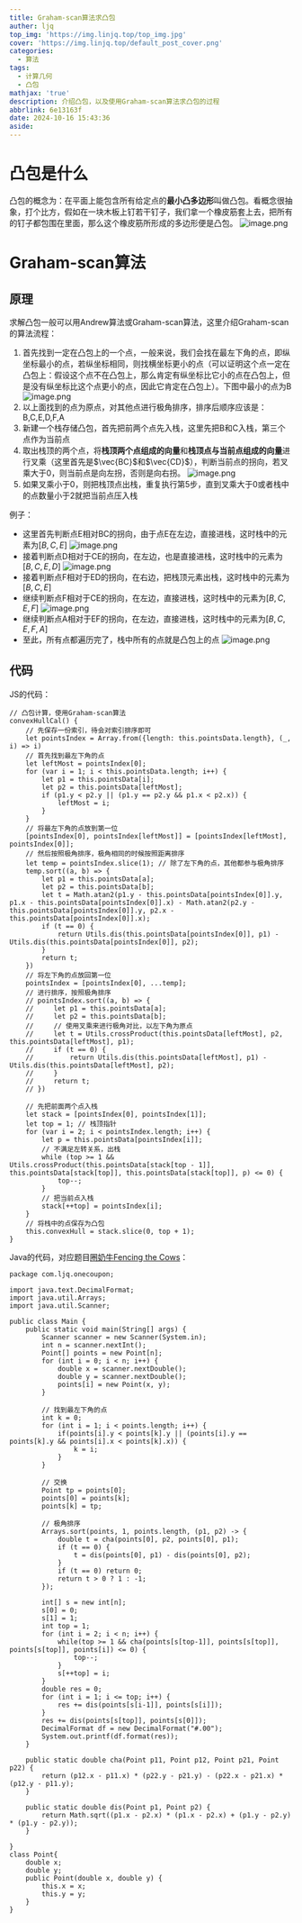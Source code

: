 ```yaml
---
title: Graham-scan算法求凸包
auther: ljq
top_img: 'https://img.linjq.top/top_img.jpg'
cover: 'https://img.linjq.top/default_post_cover.png'
categories:
  - 算法
tags:
  - 计算几何
  - 凸包
mathjax: 'true'
description: 介绍凸包，以及使用Graham-scan算法求凸包的过程
abbrlink: 6e13163f
date: 2024-10-16 15:43:36
aside:
---
```

# 凸包是什么
凸包的概念为：在平面上能包含所有给定点的**最小凸多边形**叫做凸包。看概念很抽象，打个比方，假如在一块木板上钉若干钉子，我们拿一个橡皮筋套上去，把所有的钉子都包围在里面，那么这个橡皮筋所形成的多边形便是凸包。
![image.png](https://img.linjq.top/202410161551037.png)

# Graham-scan算法
## 原理
求解凸包一般可以用Andrew算法或Graham-scan算法，这里介绍Graham-scan的算法流程：
1. 首先找到一定在凸包上的一个点，一般来说，我们会找在最左下角的点，即纵坐标最小的点，若纵坐标相同，则找横坐标更小的点（可以证明这个点一定在凸包上：假设这个点不在凸包上，那么肯定有纵坐标比它小的点在凸包上，但是没有纵坐标比这个点更小的点，因此它肯定在凸包上）。下图中最小的点为B
 ![image.png](https://img.linjq.top/202410161558067.png)
3. 以上面找到的点为原点，对其他点进行极角排序，排序后顺序应该是：B,C,E,D,F,A
4. 新建一个栈存储凸包，首先把前两个点先入栈，这里先把B和C入栈，第三个点作为当前点
5. 取出栈顶的两个点，将**栈顶两个点组成的向量**和**栈顶点与当前点组成的向量**进行叉乘（这里首先是$\vec{BC}$和$\vec{CD}$），判断当前点的拐向，若叉乘大于0，则当前点是向左拐，否则是向右拐。
![image.png](https://img.linjq.top/202410161606730.png)
6. 如果叉乘小于0，则把栈顶点出栈，重复执行第5步，直到叉乘大于0或者栈中的点数量小于2就把当前点压入栈

例子：
* 这里首先判断点E相对BC的拐向，由于点E在左边，直接进栈，这时栈中的元素为$[B, C, E]$
![image.png](https://img.linjq.top/202410161606730.png)
* 接着判断点D相对于CE的拐向，在左边，也是直接进栈，这时栈中的元素为$[B, C, E, D]$
![image.png](https://img.linjq.top/202410161614386.png)
* 接着判断点F相对于ED的拐向，在右边，把栈顶元素出栈，这时栈中的元素为$[B, C, E]$
* 继续判断点F相对于CE的拐向，在左边，直接进栈，这时栈中的元素为$[B, C, E, F]$
![image.png](https://img.linjq.top/202410161616495.png)
* 继续判断点A相对于EF的拐向，在左边，直接进栈，这时栈中的元素为$[B, C, E, F, A]$
* 至此，所有点都遍历完了，栈中所有的点就是凸包上的点
![image.png](https://img.linjq.top/202410161618009.png)
## 代码
JS的代码：
```
// 凸包计算，使用Graham-scan算法
convexHullCal() {
	// 先保存一份索引，待会对索引排序即可
	let pointsIndex = Array.from({length: this.pointsData.length}, (_, i) => i)
	// 首先找到最左下角的点
	let leftMost = pointsIndex[0];
	for (var i = 1; i < this.pointsData.length; i++) {
		let p1 = this.pointsData[i];
		let p2 = this.pointsData[leftMost];
		if (p1.y < p2.y || (p1.y == p2.y && p1.x < p2.x)) {
			leftMost = i;
		}
	}
	// 将最左下角的点放到第一位
	[pointsIndex[0], pointsIndex[leftMost]] = [pointsIndex[leftMost], pointsIndex[0]];
	// 然后按照极角排序，极角相同的时候按照距离排序
	let temp = pointsIndex.slice(1); // 除了左下角的点，其他都参与极角排序
	temp.sort((a, b) => {
		let p1 = this.pointsData[a];
		let p2 = this.pointsData[b];
		let t = Math.atan2(p1.y - this.pointsData[pointsIndex[0]].y, p1.x - this.pointsData[pointsIndex[0]].x) - Math.atan2(p2.y - this.pointsData[pointsIndex[0]].y, p2.x - this.pointsData[pointsIndex[0]].x);
		if (t == 0) {
			return Utils.dis(this.pointsData[pointsIndex[0]], p1) - Utils.dis(this.pointsData[pointsIndex[0]], p2);
		}
		return t;
	})
	// 将左下角的点放回第一位
	pointsIndex = [pointsIndex[0], ...temp]; 
	// 进行排序，按照极角排序
	// pointsIndex.sort((a, b) => {
	//     let p1 = this.pointsData[a];
	//     let p2 = this.pointsData[b];
	//     // 使用叉乘来进行极角对比，以左下角为原点
	//     let t = Utils.crossProduct(this.pointsData[leftMost], p2, this.pointsData[leftMost], p1);
	//     if (t == 0) {
	//         return Utils.dis(this.pointsData[leftMost], p1) - Utils.dis(this.pointsData[leftMost], p2);
	//     }
	//     return t;
	// })

	// 先把前面两个点入栈
	let stack = [pointsIndex[0], pointsIndex[1]];
	let top = 1; // 栈顶指针
	for (var i = 2; i < pointsIndex.length; i++) {
		let p = this.pointsData[pointsIndex[i]];
		// 不满足左转关系，出栈
		while (top >= 1 && Utils.crossProduct(this.pointsData[stack[top - 1]], this.pointsData[stack[top]], this.pointsData[stack[top]], p) <= 0) {
			top--;
		}
		// 把当前点入栈
		stack[++top] = pointsIndex[i];
	}
	// 将栈中的点保存为凸包
	this.convexHull = stack.slice(0, top + 1); 
}
```
Java的代码，对应题目[圈奶牛Fencing the Cows](https://www.luogu.com.cn/problem/P2742)：
```
package com.ljq.onecoupon;

import java.text.DecimalFormat;
import java.util.Arrays;
import java.util.Scanner;

public class Main {
    public static void main(String[] args) {
        Scanner scanner = new Scanner(System.in);
        int n = scanner.nextInt();
        Point[] points = new Point[n];
        for (int i = 0; i < n; i++) {
            double x = scanner.nextDouble();
            double y = scanner.nextDouble();
            points[i] = new Point(x, y);
        }

        // 找到最左下角的点
        int k = 0;
        for (int i = 1; i < points.length; i++) {
            if(points[i].y < points[k].y || (points[i].y == points[k].y && points[i].x < points[k].x)) {
                k = i;
            }
        }

        // 交换
        Point tp = points[0];
        points[0] = points[k];
        points[k] = tp;

        // 极角排序
        Arrays.sort(points, 1, points.length, (p1, p2) -> {
            double t = cha(points[0], p2, points[0], p1);
            if (t == 0) {
                t = dis(points[0], p1) - dis(points[0], p2);
            }
            if (t == 0) return 0;
            return t > 0 ? 1 : -1;
        });

        int[] s = new int[n];
        s[0] = 0;
        s[1] = 1;
        int top = 1;
        for (int i = 2; i < n; i++) {
            while(top >= 1 && cha(points[s[top-1]], points[s[top]], points[s[top]], points[i]) <= 0) {
                top--;
            }
            s[++top] = i;
        }
        double res = 0;
        for (int i = 1; i <= top; i++) {
            res += dis(points[s[i-1]], points[s[i]]);
        }
        res += dis(points[s[top]], points[s[0]]);
        DecimalFormat df = new DecimalFormat("#.00");
        System.out.printf(df.format(res));
    }

    public static double cha(Point p11, Point p12, Point p21, Point p22) {
        return (p12.x - p11.x) * (p22.y - p21.y) - (p22.x - p21.x) * (p12.y - p11.y);
    }

    public static double dis(Point p1, Point p2) {
        return Math.sqrt((p1.x - p2.x) * (p1.x - p2.x) + (p1.y - p2.y) * (p1.y - p2.y));
    }

}
class Point{
    double x;
    double y;
    public Point(double x, double y) {
        this.x = x;
        this.y = y;
    }
}

```





